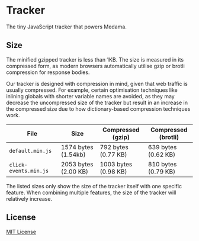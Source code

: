 # Tracker

The tiny JavaScript tracker that powers Medama.

## Size

The minified gzipped tracker is less than 1KB. The size is measured in its compressed form, as modern browsers automatically utilise gzip or brotli compression for response bodies.

Our tracker is designed with compression in mind, given that web traffic is usually compressed. For example, certain optimisation techniques like inlining globals with shorter variable names are avoided, as they may decrease the uncompressed size of the tracker but result in an increase in the compressed size due to how dictionary-based compression techniques work.

| File                  | Size                 | Compressed (gzip)    | Compressed (brotli) |
| --------------------- | -------------------- | -------------------- | ------------------- |
| `default.min.js`      | 1574 bytes (1.54kb)  | 792 bytes (0.77 KB)  | 639 bytes (0.62 KB) |
| `click-events.min.js` | 2053 bytes (2.00 KB) | 1003 bytes (0.98 KB) | 810 bytes (0.79 KB) |

The listed sizes only show the size of the tracker itself with one specific feature. When combining multiple features, the size of the tracker will relatively increase.

## License

[MIT License](LICENSE)
